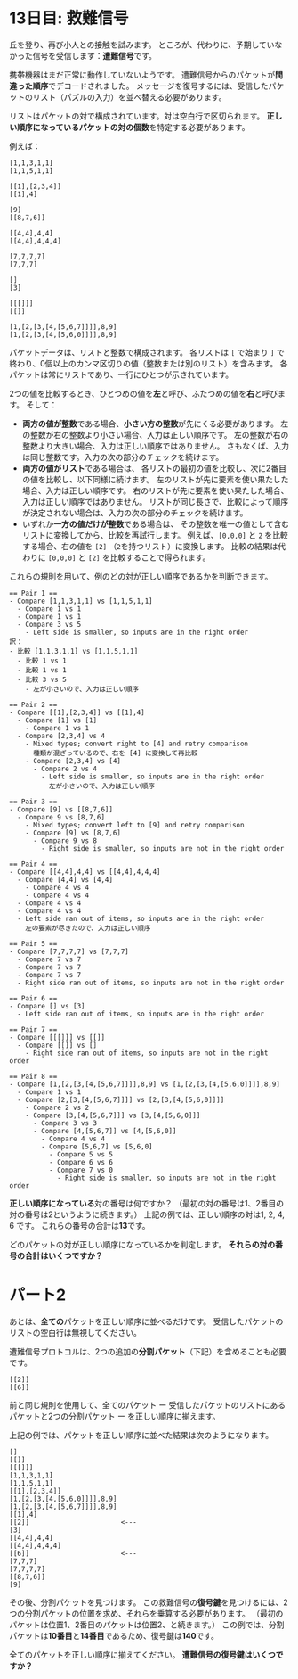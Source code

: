 # 13日目: 救難信号

丘を登り、再び小人との接触を試みます。
ところが、代わりに、予期していなかった信号を受信します：**遭難信号**です。

携帯機器はまだ正常に動作していないようです。
遭難信号からのパケットが**間違った順序**でデコードされました。
メッセージを復号するには、受信したパケットのリスト（パズルの入力）を並べ替える必要があります。

リストはパケットの対で構成されています。対は空白行で区切られます。
**正しい順序になっているパケットの対の個数**を特定する必要があります。

例えば：

```
[1,1,3,1,1]
[1,1,5,1,1]

[[1],[2,3,4]]
[[1],4]

[9]
[[8,7,6]]

[[4,4],4,4]
[[4,4],4,4,4]

[7,7,7,7]
[7,7,7]

[]
[3]

[[[]]]
[[]]

[1,[2,[3,[4,[5,6,7]]]],8,9]
[1,[2,[3,[4,[5,6,0]]]],8,9]
```

パケットデータは、リストと整数で構成されます。
各リストは `[` で始まり `]` で終わり、0個以上のカンマ区切りの値（整数または別のリスト）を含みます。
各パケットは常にリストであり、一行にひとつが示されています。

2つの値を比較するとき、ひとつめの値を**左**と呼び、ふたつめの値を**右**と呼びます。
そして：

- **両方の値が整数**である場合、**小さい方の整数**が先にくる必要があります。
左の整数が右の整数より小さい場合、入力は正しい順序です。
左の整数が右の整数より大きい場合、入力は正しい順序ではありません。
さもなくば、入力は同じ整数です。入力の次の部分のチェックを続けます。
- **両方の値がリスト**である場合は、
各リストの最初の値を比較し、次に2番目の値を比較し、以下同様に続けます。
左のリストが先に要素を使い果たした場合、入力は正しい順序です。
右のリストが先に要素を使い果たした場合、入力は正しい順序ではありません。
リストが同じ長さで、比較によって順序が決定されない場合は、入力の次の部分のチェックを続けます。
- いずれか**一方の値だけが整数**である場合は、
その整数を唯一の値として含むリストに変換してから、比較を再試行します。
例えば、`[0,0,0]` と `2` を比較する場合、右の値を `[2]` （`2`を持つリスト）に変換します。
比較の結果は代わりに `[0,0,0]` と `[2]` を比較することで得られます。

これらの規則を用いて、例のどの対が正しい順序であるかを判断できます。

```
== Pair 1 ==
- Compare [1,1,3,1,1] vs [1,1,5,1,1]
  - Compare 1 vs 1
  - Compare 1 vs 1
  - Compare 3 vs 5
    - Left side is smaller, so inputs are in the right order
訳：
- 比較 [1,1,3,1,1] vs [1,1,5,1,1]
  - 比較 1 vs 1
  - 比較 1 vs 1
  - 比較 3 vs 5
    - 左が小さいので、入力は正しい順序

== Pair 2 ==
- Compare [[1],[2,3,4]] vs [[1],4]
  - Compare [1] vs [1]
    - Compare 1 vs 1
  - Compare [2,3,4] vs 4
    - Mixed types; convert right to [4] and retry comparison
      種類が混ざっているので、右を [4] に変換して再比較
    - Compare [2,3,4] vs [4]
      - Compare 2 vs 4
        - Left side is smaller, so inputs are in the right order
          左が小さいので、入力は正しい順序

== Pair 3 ==
- Compare [9] vs [[8,7,6]]
  - Compare 9 vs [8,7,6]
    - Mixed types; convert left to [9] and retry comparison
    - Compare [9] vs [8,7,6]
      - Compare 9 vs 8
        - Right side is smaller, so inputs are not in the right order

== Pair 4 ==
- Compare [[4,4],4,4] vs [[4,4],4,4,4]
  - Compare [4,4] vs [4,4]
    - Compare 4 vs 4
    - Compare 4 vs 4
  - Compare 4 vs 4
  - Compare 4 vs 4
  - Left side ran out of items, so inputs are in the right order
    左の要素が尽きたので、入力は正しい順序

== Pair 5 ==
- Compare [7,7,7,7] vs [7,7,7]
  - Compare 7 vs 7
  - Compare 7 vs 7
  - Compare 7 vs 7
  - Right side ran out of items, so inputs are not in the right order

== Pair 6 ==
- Compare [] vs [3]
  - Left side ran out of items, so inputs are in the right order

== Pair 7 ==
- Compare [[[]]] vs [[]]
  - Compare [[]] vs []
    - Right side ran out of items, so inputs are not in the right order

== Pair 8 ==
- Compare [1,[2,[3,[4,[5,6,7]]]],8,9] vs [1,[2,[3,[4,[5,6,0]]]],8,9]
  - Compare 1 vs 1
  - Compare [2,[3,[4,[5,6,7]]]] vs [2,[3,[4,[5,6,0]]]]
    - Compare 2 vs 2
    - Compare [3,[4,[5,6,7]]] vs [3,[4,[5,6,0]]]
      - Compare 3 vs 3
      - Compare [4,[5,6,7]] vs [4,[5,6,0]]
        - Compare 4 vs 4
        - Compare [5,6,7] vs [5,6,0]
          - Compare 5 vs 5
          - Compare 6 vs 6
          - Compare 7 vs 0
            - Right side is smaller, so inputs are not in the right order
```

**正しい順序になっている**対の番号は何ですか？
（最初の対の番号は1、2番目の対の番号は2というように続きます。）
上記の例では、正しい順序の対は1, 2, 4, 6 です。
これらの番号の合計は**13**です。

どのパケットの対が正しい順序になっているかを判定します。
**それらの対の番号の合計はいくつですか？**

<!--
<details><summary>解説</summary><div>

このパケット、すなわち何段でも入れ子にできる整数のリストを表すデータ型を定義する。
順序をもつので `Ord` 型クラスに入れるために、`Eq` は自動導出させる。
整数とリストの比較が独特なので、`Ord` は自動導出できない。
また、見た目どおりに表示するように `Show` に入れる（オプション）。

```haskell
data Packet = PInt Int | PList [Packet] deriving Eq

instance Ord Packet where
  compare (PInt x) (PInt y) = compare x y
  compare (PList xs) (PList ys) = compare xs ys
  compare x@(PInt _) (PList ys) = compare [x] ys
  compare (PList xs) y@(PInt _) = compare xs [y]

instance Show Packet where
  showsPrec p (PInt n) = showsPrec p n
  showsPrec p (PList ps) = showChar '[' . foldr (.) (showChar ']') (intersperse (showChar ',') (map shows ps))
```

パーサは `Text.Parsec` を用いて手早く作る。

```haskell
import Text.Parsec
import Text.Parsec.String

pPacket :: Parser Packet
pPacket =
  PInt . read <$> many1 digit
  <|>
  PList <$> between (char '[') (char ']') (Text.Parsec.sepBy parsePacket (char ','))
```

あとは計算するだけ。下から上に読むワンライナー。

```haskell
import Data.List.Split (chunksOf)

phase1a fn =
  print . sum . map fst .                        -- その順序を取り出し、合計して、出力
  filter (\(i,[l,r]) -> l < r) .                 -- 正しい順序のものだけ取り出し
  zip [1..] .                                    -- 番号を付け
  chunksOf 2 .                                   -- 対ごとにリストに切り分け
  map (fromRight undefined . parse pPacket "") . -- それぞれパーサにかけて、Rightを外し
  filter (not . null) .                          -- 空行を飛ばし
  lines =<<                                      -- 行ごとに分け
  readFile fn                                    -- ファイルを読み込み
```

</div></details>
-->

# パート2

あとは、**全ての**パケットを正しい順序に並べるだけです。
受信したパケットのリストの空白行は無視してください。

遭難信号プロトコルは、2つの追加の**分割パケット**（下記）を含めることも必要です。

```
[[2]]
[[6]]
```

前と同じ規則を使用して、全てのパケット ー
受信したパケットのリストにあるパケットと2つの分割パケット ー
を正しい順序に揃えます。

上記の例では、パケットを正しい順序に並べた結果は次のようになります。

```
[]
[[]]
[[[]]]
[1,1,3,1,1]
[1,1,5,1,1]
[[1],[2,3,4]]
[1,[2,[3,[4,[5,6,0]]]],8,9]
[1,[2,[3,[4,[5,6,7]]]],8,9]
[[1],4]
[[2]]                       <---
[3]
[[4,4],4,4]
[[4,4],4,4,4]
[[6]]                       <---
[7,7,7]
[7,7,7,7]
[[8,7,6]]
[9]
```

その後、分割パケットを見つけます。
この救難信号の**復号鍵**を見つけるには、2つの分割パケットの位置を求め、それらを乗算する必要があります。
（最初のパケットは位置1、2番目のパケットは位置2、と続きます。）
この例では、分割パケットは**10番目**と**14番目**であるため、復号鍵は**140**です。

全てのパケットを正しい順序に揃えてください。
**遭難信号の復号鍵はいくつですか？**

<!--
<details><summary>解説</summary><div>

パケット列に直すところまでは上と同じで、必要な計算を続ける。

```haskell
import Data.List

phase2 fn =
  do
    packets <-map (fromRight undefined . parse pPacket "") . filter (not . null) . lines <$> readFile fn
    let ps = sort $ div1 : div2 : packets
    let Just l1 = elemIndex div1 ps
    let Just l2 = elemIndex div2 ps
    print $ succ l1 * succ l2

Right div1 = parse parsePacket "" "[[2]]"
Right div2 = parse parsePacket "" "[[6]]"
```

よく考えてみると、\\(O(\log N)\\) かけてソートをする必要すらなくて、
分割パケットよりも小さいパケットの個数を2度数えるだけで、
\\(O(N)\\)で答えは算出できる。

```haskell
import Data.List

phase2 fn =
  do
    packets <-map (fromRight undefined . parse pPacket "") . filter (not . null) . lines <$> readFile fn
    let ps = div1 : div2 : packets
    let l1 = length $ filter (div1 >=) ps
    let l2 = length $ filter (div2 >=) ps
    print $ l1 * l2

Right div1 = parse parsePacket "" "[[2]]"
Right div2 = parse parsePacket "" "[[6]]"
```

</div></details>
-->

